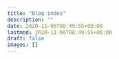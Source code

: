 ```yaml
---
title: "Blog index"
description: ""
date: 2020-11-06T08:49:55+00:00
lastmod: 2020-11-06T08:49:55+00:00
draft: false
images: []
---
```

